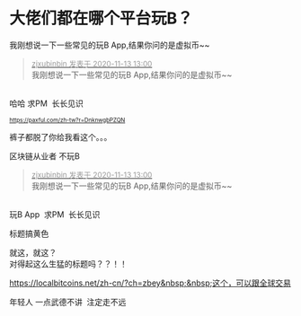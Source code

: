 # 大佬们都在哪个平台玩B？


我刚想说一下一些常见的玩B App,结果你问的是虚拟币~~

<div class="quote"><blockquote><font size="2"><a href="https://www.hostloc.com/forum.php?mod=redirect&amp;goto=findpost&amp;pid=9448054&amp;ptid=766127" target="_blank"><font color="#999999">zjxubinbin 发表于 2020-11-13 13:00</font></a></font><br />
我刚想说一下一些常见的玩B App,结果你问的是虚拟币~~</blockquote></div><br />
哈哈 求PM&nbsp;&nbsp;长长见识

<font color="Blue"><u><font size="1">https://paxful.com/zh-tw?r=DnknwgbPZQN</font></u></font>

裤子都脱了你给我看这个。。。

区块链从业者 不玩B<img id="aimg_SeqK5" onclick="zoom(this, this.src, 0, 0, 0)" class="zoom" src="https://cdn.jsdelivr.net/gh/hishis/forum-master/public/images/patch.gif" onmouseover="img_onmouseoverfunc(this)" onload="thumbImg(this)" border="0" alt="" />

<div class="quote"><blockquote><font size="2"><a href="https://www.hostloc.com/forum.php?mod=redirect&amp;goto=findpost&amp;pid=9448054&amp;ptid=766127" target="_blank"><font color="#999999">zjxubinbin 发表于 2020-11-13 13:00</font></a></font><br />
我刚想说一下一些常见的玩B App,结果你问的是虚拟币~~</blockquote></div><br />
玩B App&nbsp;&nbsp;求PM&nbsp;&nbsp;长长见识

标题搞黄色

就这，就这？<br />
对得起这么生猛的标题吗？？！！

https://localbitcoins.net/zh-cn/?ch=zbey&nbsp;&nbsp;这个，可以跟全球交易

年轻人 一点武德不讲&nbsp;&nbsp;注定走不远
